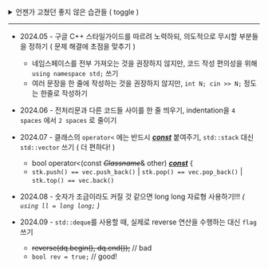 <details>
  <summary>언젠가 고쳤던 좋지 않은 습관들 ( toggle )</summary><br>

  - 줄바꿈이 필요할 땐 `std::endl` 대신 `'\n'` 쓰기
  - `std::cin.tie(nullptr)->ios_base::sync_with_stdio(false);` 처럼 쓰지 말고 분리해서 쓰기

      > `cin.tie(nullptr);`  
      > `cout.tie(nullptr);`  
      > `ios_base::sync_with_stdio(false);` 
  - `for`, `while` 같은 제어문 키워드와 조건식 괄호 사이는 한 칸 띄우기

      > `for(;;)` // bad
      > <!-- 이럴땐 한 칸만 띄워도 줄바꿈 가능! -->
      > `for (;;)` // good!
  - `if`, `else if`, `else` 구문 정렬하기 - `closing brace on new line, else on same line`

      > if (cond) {  
      > 
      > <ins>`} else if (cond) {` </ins>// good!  
      > 
      > } else {}
</details>

- - -

<!--

다른 사람들의 코드를 읽고 이해하는게 상상 이상으로 힘든 일이라는걸 느꼈다.
같은 일을 하는 코드라도 읽기 편하게 작성하려 노력하자!!

-->

- 2024.05 - 구글 C++ 스타일가이드를 따르려 노력하되, 의도적으로 무시할 부분들을 정하기 ( 문제 해결에 초점을 맞추기 )
  
  - 네임스페이스를 전부 가져오는 것을 권장하지 않지만, 코드 작성 편의성을 위해 `using namespace std;` 쓰기
  - 여러 문장을 한 줄에 작성하는 것을 권장하지 않지만, `int N; cin >> N;` 정도는 한줄로 작성하기
- 2024.06 - 전처리문과 다른 코드들 사이를 한 줄 띄우기, indentation을 `4 spaces` 에서 `2 spaces` 로 줄이기
- 2024.07 - 클래스의 `operator<` 에는 반드시 <ins>***const***</ins> 붙여주기, `std::stack` 대신 `std::vector` 쓰기 ( 더 편하다! )
  
  - bool operator<(const ~~*Classname*~~& other) <ins>***const***</ins> { <!-- 일반적으로 <u></u> 처럼 u 태그 활용을 권장하지만, 깃허브에서는 `ins`태그를 통한 밑줄만 지원 -->
  - `stk.push() == vec.push_back()` | `stk.pop() == vec.pop_back()` | `stk.top() == vec.back()`
- 2024.08 - 숫자가 조금이라도 커질 것 같으면 long long 자료형 사용하기!!! *( `using ll = long long;` )*
<!-- ll 사용을 생활화하기! -->
- 2024.09 - `std::deque`를 사용할 때, 실제로 reverse 연산을 수행하는 대신 `flag` 쓰기
  
  - ~~reverse(dq.begin(), dq.end());~~ // bad
  - `bool rev = true;` // good!
